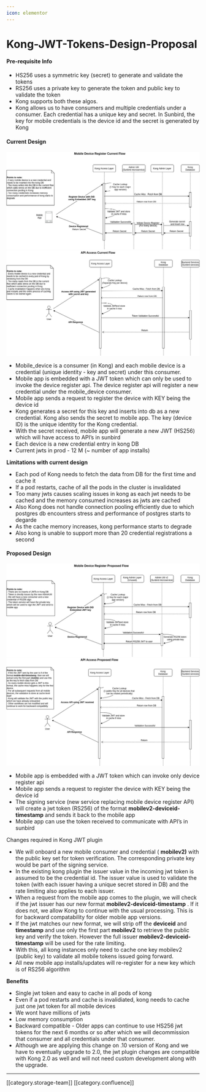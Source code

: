 ```yaml
---
icon: elementor
---
```


# Kong-JWT-Tokens-Design-Proposal

#### Pre-requisite Info

* HS256 uses a symmetric key (secret) to generate and validate the tokens
* RS256 uses a private key to generate the token and public key to validate the token
* Kong supports both these algos.
* Kong allows us to have consumers and multiple credentials under a consumer. Each credential has a unique key and secret. In Sunbird, the key for mobile credentials is the device id and the secret is generated by Kong

#### Current Design

![](<../../../../../.gitbook/assets/KongArchUpdated-DeviceRegisterV1 (1).jpg>) ![API Access Current Flow](<../../../../../.gitbook/assets/KongArchUpdated-APIAccessV1 (1).jpg>)

* Mobile\_device is a consumer (in Kong) and each mobile device is a credential (unique identity - key and secret) under this consumer.
* Mobile app is embedded with a JWT token which can only be used to invoke the device register api. The device register api will register a new credential under the mobile\_device consumer.
* Mobile app sends a request to register the device with KEY being the device id
* Kong generates a secret for this key and inserts into db as a new credential. Kong also sends the secret to mobile app. The key (device ID) is the unique identity for the Kong credential.
* With the secret received, mobile app will generate a new JWT (HS256) which will have access to API’s in sunbird
* Each device is a new credential entry in kong DB
* Current jwts in prod - 12 M (\~ number of app installs)

**Limitations with current design**

* Each pod of Kong needs to fetch the data from DB for the first time and cache it
* If a pod restarts, cache of all the pods in the cluster is invalidated
* Too many jwts causes scaling issues in kong as each jwt needs to be cached and the memory consumed increases as jwts are cached
* Also Kong does not handle connection pooling efficiently due to which postgres db encounters stress and performance of postgres starts to degarde
* As the cache memory increases, kong performance starts to degrade
* Also kong is unable to support more than 20 credential registrations a second

#### Proposed Design

![](<../../../../../.gitbook/assets/KongArchUpdated-DeviceRegisterV2 (1).jpg>) ![](<../../../../../.gitbook/assets/KongArchUpdated-APIAccessV2 (1).jpg>)

* Mobile app is embedded with a JWT token which can invoke only device register api
* Mobile app sends a request to register the device with KEY being the device id
* The signing service (new service replacing mobile device register API) will create a jwt token (RS256) of the format **mobilev2-deviceid-timestamp** and sends it back to the mobile app
* Mobile app can use the token received to communicate with API’s in sunbird

Changes required in Kong JWT plugin

* We will onboard a new mobile consumer and credential ( **mobilev2)** with the public key set for token verification. The corresponding private key would be part of the signing service.
* In the existing kong plugin the issuer value in the incoming jwt token is assumed to be the credential id. The issuer value is used to validate the token (with each issuer having a unique secret stored in DB) and the rate limiting also applies to each issuer.
* When a request from the mobile app comes to the plugin, we will check if the jwt issuer has our new format **mobilev2-deviceid-timestamp** . If it does not, we allow Kong to continue with the usual processing. This is for backward compatability for older mobile app versions.
* If the jwt matches our new format, we will strip off the **deviceid** and **timestamp** and use only the first part **mobilev2** to retrieve the public key and verify the token. However the full issuer **mobilev2-deviceid-timestamp** will be used for the rate limiting.
* With this, all kong instances only need to cache one key mobilev2 (public key) to validate all mobile tokens issued going forward.
* All new mobile app installs/updates will re-register for a new key which is of RS256 algorithm

**Benefits**

* Single jwt token and easy to cache in all pods of kong
* Even if a pod restarts and cache is invalidiated, kong needs to cache just one jwt token for all mobile devices
* We wont have millions of jwts
* Low memory consumption
* Backward compatible - Older apps can continue to use HS256 jwt tokens for the next 6 months or so after which we will decommission that consumer and all credentials under that consumer.
* Although we are applying this change on .10 version of Kong and we have to eventually upgrade to 2.0, the jwt plugin changes are compatible with Kong 2.0 as well and will not need custom development along with the upgrade.

***

\[\[category.storage-team]] \[\[category.confluence]]
